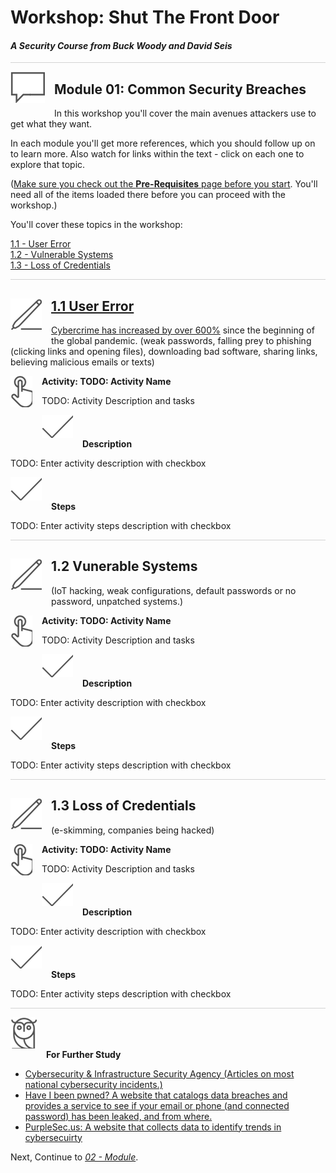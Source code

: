 # Workshop: Shut The Front Door

#### <i>A Security Course from Buck Woody and David Seis</i>

<p style="border-bottom: 1px solid lightgrey;"></p>

<img style="float: left; margin: 0px 15px 15px 0px;" src="../graphics/textbubble.png"> <h2>Module 01: Common Security Breaches</h2>

In this workshop you'll cover the main avenues attackers use to get what they want.

In each module you'll get more references, which you should follow up on to learn more. Also watch for links within the text - click on each one to explore that topic.

(<a href="https://github.com/BuckWoody/presentations/blob/master/shut_the_front_door/shut_the_front_door/00%20-%20Pre-Requisites.md" target="_blank">Make sure you check out the <b>Pre-Requisites</b> page before you start</a>. You'll need all of the items loaded there before you can proceed with the workshop.)

You'll cover these topics in the workshop:
<dl>
  <dt><a href="url" target="_blank">1.1 - User Error
  <dt><a href="url" target="_blank">1.2 - Vulnerable Systems
  <dt><a href="url" target="_blank">1.3 - Loss of Credentials
</dl>

<p style="border-bottom: 1px solid lightgrey;"></p>

<h2><img style="float: left; margin: 0px 15px 15px 0px;" src="../graphics/pencil2.png">1.1 User Error</h2>
  Cybercrime has <a href="https://purplesec.us/resources/cyber-security-statistics/" target="_blank">increased by over 600%</a> since the beginning of the global pandemic. 
  (weak passwords, falling prey to phishing (clicking links and opening files), downloading bad software, sharing links, believing malicious emails or texts)

  <p><img style="float: left; margin: 0px 15px 15px 0px;" src="../graphics/point1.png"><b>Activity: TODO: Activity Name</b></p>

  TODO: Activity Description and tasks

  <p><img style="margin: 0px 15px 15px 0px;" src="../graphics/checkmark.png"><b>Description</b></p>

  TODO: Enter activity description with checkbox

  <p><img style="margin: 0px 15px 15px 0px;" src="../graphics/checkmark.png"><b>Steps</b></p>

  TODO: Enter activity steps description with checkbox

  <p style="border-bottom: 1px solid lightgrey;"></p>

<h2><img style="float: left; margin: 0px 15px 15px 0px;" src="../graphics/pencil2.png">1.2 Vunerable Systems</h2>

  (IoT hacking, weak configurations, default passwords or no password, unpatched systems.)

  <p><img style="float: left; margin: 0px 15px 15px 0px;" src="../graphics/point1.png"><b>Activity: TODO: Activity Name</b></p>

  TODO: Activity Description and tasks

  <p><img style="margin: 0px 15px 15px 0px;" src="../graphics/checkmark.png"><b>Description</b></p>

  TODO: Enter activity description with checkbox

  <p><img style="margin: 0px 15px 15px 0px;" src="../graphics/checkmark.png"><b>Steps</b></p>

  TODO: Enter activity steps description with checkbox

  <p style="border-bottom: 1px solid lightgrey;"></p>


<h2><img style="float: left; margin: 0px 15px 15px 0px;" src="../graphics/pencil2.png">1.3 Loss of Credentials</h2>

  (e-skimming, companies being hacked) 

  <p><img style="float: left; margin: 0px 15px 15px 0px;" src="../graphics/point1.png"><b>Activity: TODO: Activity Name</b></p>

  TODO: Activity Description and tasks

  <p><img style="margin: 0px 15px 15px 0px;" src="../graphics/checkmark.png"><b>Description</b></p>

  TODO: Enter activity description with checkbox

  <p><img style="margin: 0px 15px 15px 0px;" src="../graphics/checkmark.png"><b>Steps</b></p>

  TODO: Enter activity steps description with checkbox

  <p style="border-bottom: 1px solid lightgrey;"></p>


<p><img style="margin: 0px 15px 15px 0px;" src="../graphics/owl.png"><b>For Further Study</b></p>
<ul>
    <li><a href="https://www.cisa.gov/" target="_blank">Cybersecurity & Infrastructure Security Agency (Articles on most national cybersecurity incidents.) </a></li>
    <li><a href="https://haveibeenpwned.com/" target="_blank">Have I been pwned? A website that catalogs data breaches and provides a service to see if your email or phone (and connected password) has been leaked, and from where.</a></li>
    <li><a href="https://purplesec.us/resources/cyber-security-statistics/" target="_blank">PurpleSec.us: A website that collects data to identify trends in cybersecuirty</a></li>
</ul>

Next, Continue to <a href="https://github.com/BuckWoody/presentations/blob/master/shut_the_front_door/shut_the_front_door/Module02.md" target="_blank"><i> 02 - Module</i></a>.
  
  
  
  
  
  <img style="height: 400; box-shadow: 0 4px 8px 0 rgba(0, 0, 0, 0.2), 0 6px 20px 0 rgba(0, 0, 0, 0.19);" src="">